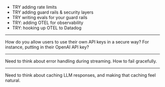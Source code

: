 - TRY adding rate limits
- TRY adding guard rails & security layers
- TRY writing evals for your guard rails
- TRY: adding OTEL for observability
- TRY: hooking up OTEL to Datadog

---

How do you allow users to use their own API keys in a secure way? For instance, putting in their OpenAI API key?

---

Need to think about error handling during streaming. How to fail gracefully.

---

Need to think about caching LLM responses, and making that caching feel natural.
